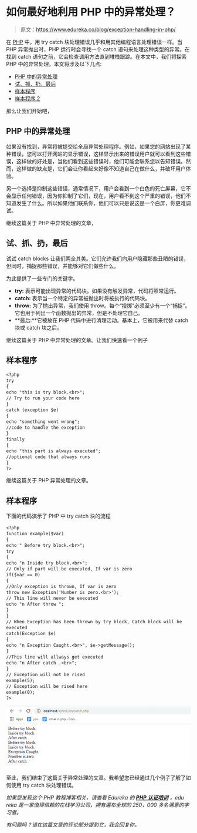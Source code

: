 # 如何最好地利用 PHP 中的异常处理？

> 原文：<https://www.edureka.co/blog/exception-handling-in-php/>

在 [PHP](https://www.edureka.co/blog/php-tutorial-for-beginners/) 中，用 try catch 块处理错误几乎和用其他编程语言处理错误一样。当 PHP 异常抛出时，PHP 运行时会寻找一个 catch 语句来处理这种类型的异常。在找到 catch 语句之前，它会检查调用方法直到堆栈跟踪。在本文中，我们将探索 PHP 中的异常处理。本文将涉及以下几点:

*   [PHP 中的异常处理](#ExceptionHandlingInPHP)
*   [试、抓、扔，最后](#Try,Catch,ThrowAndFinally)
*   [样本程序](#SampleProgram)
*   [样本程序 2](#SampleProgram2)

那么让我们开始吧，

## **PHP 中的异常处理**

如果没有找到，异常将被提交给全局异常处理程序。例如，如果您的网站出现了某种错误，您可以打开网站的显示错误，这样显示出来的错误用户就可以看到这些错误，这样做的好处是，当他们看到这些错误时，他们可能会联系您以告知错误。然而，这样做的缺点是，它们会让你看起来好像不知道自己在做什么，并破坏用户体验。

另一个选择是抑制这些错误，通常情况下，用户会看到一个白色的死亡屏幕，它不会显示任何错误，因为你抑制了它们，现在，用户看不到这个严重的错误，他们不知道发生了什么。所以如果他们联系你，他们可以只是说这是一个白屏，你更难调试。

继续这篇关于 PHP 中异常处理的文章，

## **试、抓、扔，最后**

试试 catch blocks 让我们两全其美。它们允许我们向用户隐藏那些丑陋的错误，但同时，捕捉那些错误，并能够对它们做些什么。

为此提供了一些专门的关键字。

*   **try:** 表示可能出现异常的代码块。如果没有触发异常，代码将照常运行。
*   **catch:** 表示当一个特定的异常被抛出时将被执行的代码块。
*   **throw:** 为了抛出异常，我们使用 throw。每个“投掷”必须至少有一个“捕捉”。它也用于列出一个函数抛出的异常，但是不处理它自己。
*   **最后:**它被放在 PHP 代码中进行清理活动。基本上，它被用来代替 catch 块或 catch 块之后。

继续这篇关于 PHP 中异常处理的文章。让我们快速看一个例子

## **样本程序**

```
<?php
try
{
echo "this is try block.<br>";
// Try to run your code here
}
catch (exception $e)
{
echo "something went wrong";
//code to handle the exception
}
finally
{
echo "this part is always executed";
//optional code that always runs
}
?>
```

继续这篇关于 PHP 异常处理的文章。

## **样本程序**

下面的代码演示了 PHP 中 try catch 块的流程

```
<?php
function example($var)
{
echo " Before try block.<br>";
try
{
echo "n Inside try block.<br>";
// Only if part will be executed, If var is zero
if($var == 0)
{
//Only exception is thrown, If var is zero
throw new Exception('Number is zero.<br>');
// This line will never be executed
echo "n After throw ";
}
}
// When Exception has been thrown by try block, Catch block will be executed
catch(Exception $e)
{
echo "n Exception Caught.<br>", $e->getMessage();
}
//This line will allways get executed
echo "n After catch .<br>";
}
// Exception will not be rised
example(5);
// Exception will be rised here
example(0);
?>
```

![output - Exception Handling In PHP - Edureka](img/16efec842cc30e03d4da36ecbe45c9b7.png)

至此，我们结束了这篇关于异常处理的文章。我希望您已经通过几个例子了解了如何使用 try catch 块处理错误。

*如果您发现这个 PHP 教程博客相关，请查看 Edureka 的* *[**PHP 认证培训**](https://www.edureka.co/php-mysql-self-paced) ，edu reka 是一家值得信赖的在线学习公司，拥有遍布全球的 250，000 多名满意的学习者。*

*有问题吗？请在这篇文章的评论部分提到它，我会回复你。*